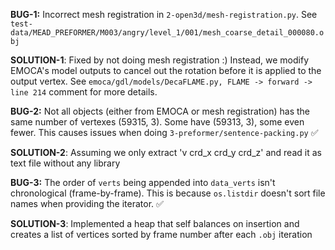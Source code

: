 **BUG-1:** Incorrect mesh registration in `2-open3d/mesh-registration.py`. See `test-data/MEAD_PREFORMER/M003/angry/level_1/001/mesh_coarse_detail_000080.obj`

**SOLUTION-1**: Fixed by not doing mesh registration :) Instead, we modify EMOCA's model outputs to cancel out the rotation before it is applied to the output vertex. See `emoca/gdl/models/DecaFLAME.py, FLAME -> forward -> line 214` comment for more details.

**BUG-2:** Not all objects (either from EMOCA or mesh registration) has the same number of vertexes (59315, 3). Some have (59313, 3), some even fewer. This causes issues when doing `3-preformer/sentence-packing.py` ✅ 

**SOLUTION-2**: Assuming we only extract 'v crd_x crd_y crd_z' and read it as text file without any library


**BUG-3:** The order of `verts` being appended into `data_verts` isn't chronological (frame-by-frame). This is because `os.listdir` doesn't sort file names when providing the iterator. ✅

**SOLUTION-3**: Implemented a heap that self balances on insertion and creates a list of vertices sorted by frame number after each `.obj` iteration

